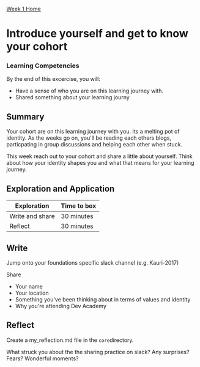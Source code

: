 [Week 1 Home](../)

# Introduce yourself and get to know your cohort

### Learning Competencies
By the end of this excercise, you will:

- Have a sense of who you are on this learning journey with. 
- Shared something about your learning journy


## Summary
Your cohort are on this learning journey with you. Its a melting pot of identity. As the weeks go on, you'll be reading each others blogs, particpating in group discussions and helping each other when stuck. 

This week reach out to your cohort and share a little about yourself. 
Think about how your identity shapes you and what that means for your learning journey.


## Exploration and Application

Exploration | Time to box |
------------|----------|
Write and share | 30 minutes
Reflect | 30 minutes

## Write
Jump onto your foundations specific slack channel (e.g. Kauri-2017)

Share 
- Your name 
- Your location 
- Something you've been thinking about in terms of values and identity 
- Why you're attending Dev Academy 

## Reflect 
Create a my_reflection.md file in the `core`directory. 

What struck you about the the sharing practice on slack? Any surprises? Fears? Wonderful moments?
